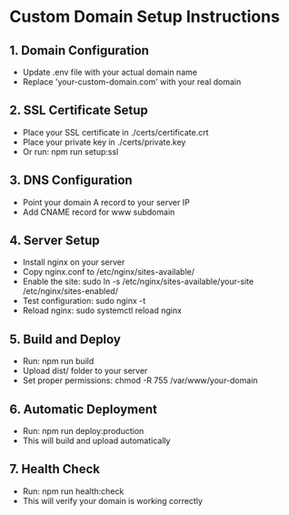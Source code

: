 # Custom Domain Setup Instructions

## 1. Domain Configuration
- Update .env file with your actual domain name
- Replace 'your-custom-domain.com' with your real domain

## 2. SSL Certificate Setup
- Place your SSL certificate in ./certs/certificate.crt
- Place your private key in ./certs/private.key
- Or run: npm run setup:ssl

## 3. DNS Configuration
- Point your domain A record to your server IP
- Add CNAME record for www subdomain

## 4. Server Setup
- Install nginx on your server
- Copy nginx.conf to /etc/nginx/sites-available/
- Enable the site: sudo ln -s /etc/nginx/sites-available/your-site /etc/nginx/sites-enabled/
- Test configuration: sudo nginx -t
- Reload nginx: sudo systemctl reload nginx

## 5. Build and Deploy
- Run: npm run build
- Upload dist/ folder to your server
- Set proper permissions: chmod -R 755 /var/www/your-domain

## 6. Automatic Deployment
- Run: npm run deploy:production
- This will build and upload automatically

## 7. Health Check
- Run: npm run health:check
- This will verify your domain is working correctly
